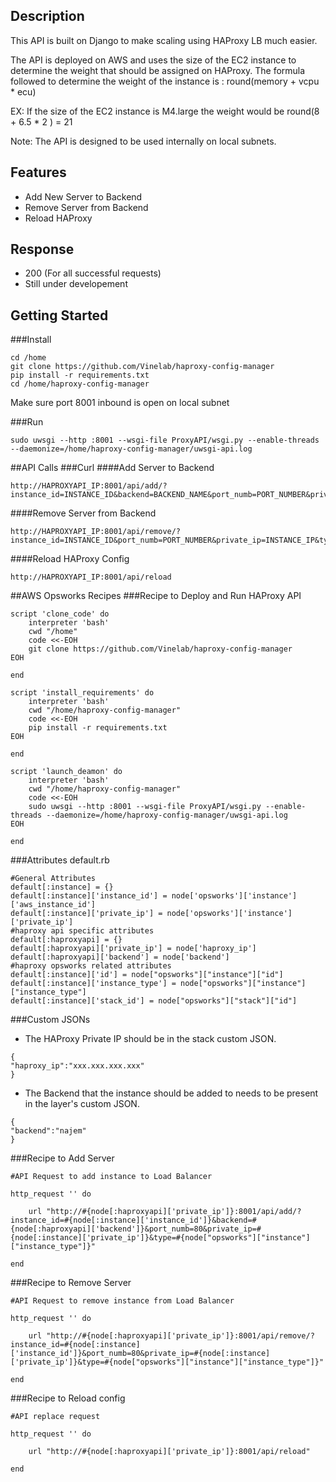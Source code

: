 ## Description

This API is built on Django to make scaling using HAProxy LB much easier.

The API is deployed on AWS and uses the size of the EC2 instance to determine the weight that should be assigned on HAProxy.
The formula followed to determine the weight of the instance is : round(memory + vcpu * ecu)

EX: If the size of the EC2 instance is M4.large the weight would be round(8 + 6.5 * 2 ) = 21

Note: The API is designed to be used internally on local subnets.

## Features

- Add New Server to Backend
- Remove Server from Backend
- Reload HAProxy

## Response

- 200 (For all successful requests)
- Still under developement

## Getting Started

###Install
```
cd /home
git clone https://github.com/Vinelab/haproxy-config-manager
pip install -r requirements.txt
cd /home/haproxy-config-manager
```
Make sure port 8001 inbound is open on local subnet

###Run
```
sudo uwsgi --http :8001 --wsgi-file ProxyAPI/wsgi.py --enable-threads --daemonize=/home/haproxy-config-manager/uwsgi-api.log
```

##API Calls
###Curl
####Add Server to Backend
```
http://HAPROXYAPI_IP:8001/api/add/?instance_id=INSTANCE_ID&backend=BACKEND_NAME&port_numb=PORT_NUMBER&private_ip=INSTANCE_IP&type=INSTANCE_TYPE
```
####Remove Server from Backend
```
http://HAPROXYAPI_IP:8001/api/remove/?instance_id=INSTANCE_ID&port_numb=PORT_NUMBER&private_ip=INSTANCE_IP&type=INSTANCE_TYPE
```
####Reload HAProxy Config
```
http://HAPROXYAPI_IP:8001/api/reload
```
##AWS Opsworks Recipes
###Recipe to Deploy and Run HAProxy API
```
script 'clone_code' do
    interpreter 'bash'
    cwd "/home"
    code <<-EOH
    git clone https://github.com/Vinelab/haproxy-config-manager
EOH

end

script 'install_requirements' do
    interpreter 'bash'
    cwd "/home/haproxy-config-manager"
    code <<-EOH
    pip install -r requirements.txt
EOH

end

script 'launch_deamon' do
    interpreter 'bash'
    cwd "/home/haproxy-config-manager"
    code <<-EOH
    sudo uwsgi --http :8001 --wsgi-file ProxyAPI/wsgi.py --enable-threads --daemonize=/home/haproxy-config-manager/uwsgi-api.log
EOH

end
```
###Attributes default.rb
```
#General Attributes
default[:instance] = {}
default[:instance]['instance_id'] = node['opsworks']['instance']['aws_instance_id']
default[:instance]['private_ip'] = node['opsworks']['instance']['private_ip']
#haproxy api specific attributes
default[:haproxyapi] = {}
default[:haproxyapi]['private_ip'] = node['haproxy_ip']
default[:haproxyapi]['backend'] = node['backend']
#haproxy opsworks related attributes
default[:instance]['id'] = node["opsworks"]["instance"]["id"]
default[:instance]['instance_type'] = node["opsworks"]["instance"]["instance_type"]
default[:instance]['stack_id'] = node["opsworks"]["stack"]["id"]
```
###Custom JSONs
- The HAProxy Private IP should be in the stack custom JSON.
```
{
"haproxy_ip":"xxx.xxx.xxx.xxx"
}
```
- The Backend that the instance should be added to needs to be present in the layer's custom JSON.
```
{
"backend":"najem"
}
```
###Recipe to Add Server
```
#API Request to add instance to Load Balancer

http_request '' do
    
    url "http://#{node[:haproxyapi]['private_ip']}:8001/api/add/?instance_id=#{node[:instance]['instance_id']}&backend=#{node[:haproxyapi]['backend']}&port_numb=80&private_ip=#{node[:instance]['private_ip']}&type=#{node["opsworks"]["instance"]["instance_type"]}"

end
```
###Recipe to Remove Server
```
#API Request to remove instance from Load Balancer

http_request '' do
    
    url "http://#{node[:haproxyapi]['private_ip']}:8001/api/remove/?instance_id=#{node[:instance]['instance_id']}&port_numb=80&private_ip=#{node[:instance]['private_ip']}&type=#{node["opsworks"]["instance"]["instance_type"]}"

end
```
###Recipe to Reload config
```
#API replace request

http_request '' do
    
    url "http://#{node[:haproxyapi]['private_ip']}:8001/api/reload"

end
```

